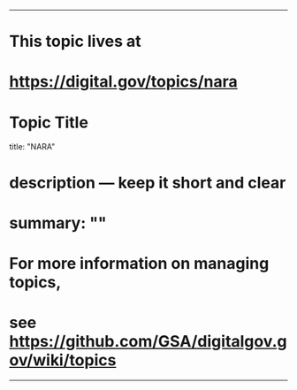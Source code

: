 
---
# This topic lives at
# https://digital.gov/topics/nara

# Topic Title
title: "NARA"

# description — keep it short and clear
# summary: ""


# For more information on managing topics,
# see https://github.com/GSA/digitalgov.gov/wiki/topics
---